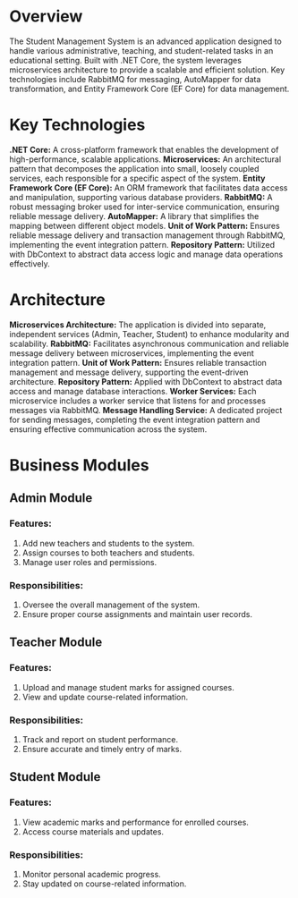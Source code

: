# Overview
The Student Management System is an advanced application designed to handle various administrative, teaching, and student-related tasks in an educational setting. Built with .NET Core, the system leverages microservices architecture to provide a scalable and efficient solution. Key technologies include RabbitMQ for messaging, AutoMapper for data transformation, and Entity Framework Core (EF Core) for data management.

# Key Technologies
**.NET Core:** A cross-platform framework that enables the development of high-performance, scalable applications.
**Microservices:** An architectural pattern that decomposes the application into small, loosely coupled services, each responsible for a specific aspect of the system.
**Entity Framework Core (EF Core):** An ORM framework that facilitates data access and manipulation, supporting various database providers.
**RabbitMQ:** A robust messaging broker used for inter-service communication, ensuring reliable message delivery.
**AutoMapper:** A library that simplifies the mapping between different object models.
**Unit of Work Pattern:** Ensures reliable message delivery and transaction management through RabbitMQ, implementing the event integration pattern.
**Repository Pattern:** Utilized with DbContext to abstract data access logic and manage data operations effectively.

# Architecture
**Microservices Architecture:** The application is divided into separate, independent services (Admin, Teacher, Student) to enhance modularity and scalability.
**RabbitMQ:** Facilitates asynchronous communication and reliable message delivery between microservices, implementing the event integration pattern.
**Unit of Work Pattern:** Ensures reliable transaction management and message delivery, supporting the event-driven architecture.
**Repository Pattern:** Applied with DbContext to abstract data access and manage database interactions.
**Worker Services:** Each microservice includes a worker service that listens for and processes messages via RabbitMQ.
**Message Handling Service:** A dedicated project for sending messages, completing the event integration pattern and ensuring effective communication across the system.

# Business Modules
## Admin Module
### Features:
1. Add new teachers and students to the system.
2. Assign courses to both teachers and students.
3. Manage user roles and permissions.

### Responsibilities:
1. Oversee the overall management of the system.
2. Ensure proper course assignments and maintain user records.

## Teacher Module
### Features:
1. Upload and manage student marks for assigned courses.
2. View and update course-related information.
   
### Responsibilities:
1. Track and report on student performance.
2. Ensure accurate and timely entry of marks.

## Student Module
### Features:
1. View academic marks and performance for enrolled courses.
2. Access course materials and updates.
   
### Responsibilities:
1. Monitor personal academic progress.
2. Stay updated on course-related information.
